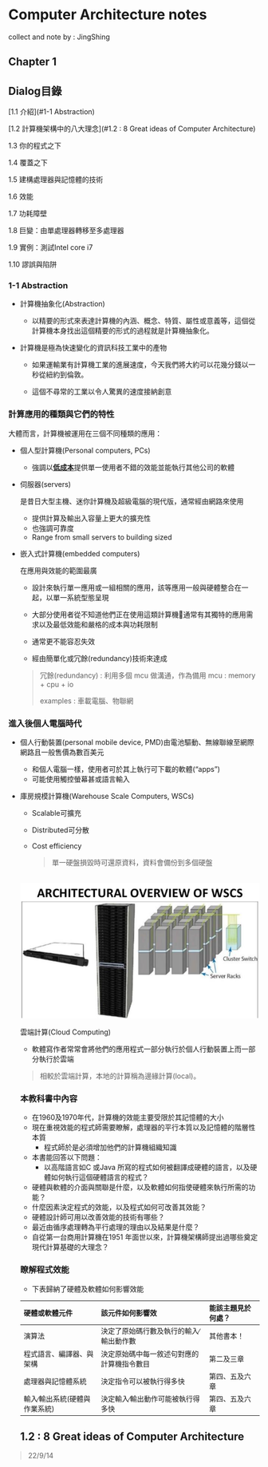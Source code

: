 # Computer Architecture notes

collect and note by : JingShing

## Chapter 1

## Dialog目錄

[1.1 介紹](#1-1 Abstraction)

[1.2 計算機架構中的八大理念](#1.2 : 8 Great ideas of Computer Architecture)

1.3 你的程式之下

1.4 覆蓋之下

1.5 建構處理器與記憶體的技術

1.6 效能

1.7 功耗障壁

1.8 巨變：由單處理器轉移至多處理器

1.9 實例：測試Intel core i7

1.10 謬誤與陷阱

### 1-1 Abstraction

* 計算機抽象化(Abstraction)
  * 以精要的形式來表達計算機的內涵、概念、特質、屬性或意義等，這個從計算機本身找出這個精要的形式的過程就是計算機抽象化。

* 計算機是極為快速變化的資訊科技工業中的產物

  * 如果運輸業有計算機工業的進展速度，今天我們將大約可以花幾分錢以一秒從紐約到倫敦。

  * 這個不尋常的工業以令人驚異的速度接納創意

### 計算應用的種類與它們的特性

大體而言，計算機被運用在三個不同種類的應用：

* 個人型計算機(Personal computers, PCs)

  * 強調以<u>**低成本**</u>提供單一使用者不錯的效能並能執行其他公司的軟體

* 伺服器(servers)

  是昔日大型主機、迷你計算機及超級電腦的現代版，通常經由網路來使用

  * 提供計算及輸出入容量上更大的擴充性
  * 也強調可靠度
  * Range from small servers to building sized

* 嵌入式計算機(embedded computers)

  在應用與效能的範圍最廣

  * 設計來執行單一應用或一組相關的應用，該等應用一般與硬體整合在一起，以單一系統型態呈現

  * 大部分使用者從不知道他們正在使用這類計算機通常有其獨特的應用需求以及最低效能和嚴格的成本與功耗限制

  * 通常更不能容忍失效

  * 經由簡單化或冗餘(redundancy)技術來達成


  > 冗餘(redundancy) : 利用多個 mcu 做溝通，作為備用
  > mcu : memory + cpu + io
  >
  > examples : 車載電腦、物聯網

### 進入後個人電腦時代

* 個人行動裝置(personal mobile device, PMD)由電池驅動、無線聯線至網際網路且一般售價為數百美元

  * 和個人電腦一樣，使用者可於其上執行可下載的軟體(“apps”)
  * 可能使用觸控螢幕甚或語言輸入

* 庫房規模計算機(Warehouse Scale Computers, WSCs)

  * Scalable可擴充

  * Distributed可分散

  * Cost efficiency

    > 單一硬盤損毀時可還原資料，資料會備份到多個硬盤

  ​	![wcs_overview](pictures/wscs_overview.png)

  雲端計算(Cloud Computing)

  * 軟體寫作者常常會將他們的應用程式一部分執行於個人行動裝置上而一部分執行於雲端

  > 相較於雲端計算，本地的計算稱為邊緣計算(local)。

  ### 本教科書中內容

  * 在1960及1970年代，計算機的效能主要受限於其記憶體的大小
  * 現在重視效能的程式師需要瞭解，處理器的平行本質以及記憶體的階層性本質
    * 程式師於是必須增加他們的計算機組織知識
  * 本書能回答以下問題：
    * 以高階語言如C 或Java 所寫的程式如何被翻譯成硬體的語言，以及硬體如何執行這個硬體語言的程式？
  * 硬體與軟體的介面與關聯是什麼，以及軟體如何指使硬體來執行所需的功能？
  * 什麼因素決定程式的效能，以及程式如何可改善其效能？
  * 硬體設計師可用以改善效能的技術有哪些？
  * 最近由循序處理轉為平行處理的理由以及結果是什麼？
  * 自從第一台商用計算機在1951 年面世以來，計算機架構師提出過哪些奠定現代計算基礎的大理念？

  ### 瞭解程式效能

  * 下表歸納了硬體及軟體如何影響效能

  | 硬體或軟體元件                | 該元件如何影響效                           | 能該主題見於何處？ |
  | ----------------------------- | ------------------------------------------ | ------------------ |
  | 演算法                        | 決定了原始碼行數及執行的輸入∕輸出動作數    | 其他書本！         |
  | 程式語言、編譯器、與架構      | 決定原始碼中每一敘述句對應的計算機指令數目 | 第二及三章         |
  | 處理器與記憶體系統            | 決定指令可以被執行得多快                   | 第四、五及六章     |
  | 輸入∕輸出系統(硬體與作業系統) | 決定輸入∕輸出動作可能被執行得多快          | 第四、五及六章     |

  ## 1.2 : 8 Great ideas of Computer Architecture

> 22/9/14

